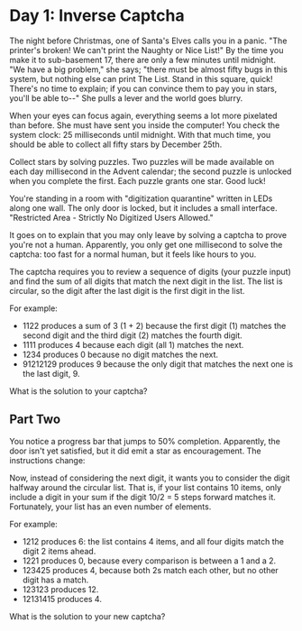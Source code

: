 # Day 1: Inverse Captcha

The night before Christmas, one of Santa's Elves calls you in a panic.
"The printer's broken! We can't print the Naughty or Nice List!"
By the time you make it to sub-basement 17,
there are only a few minutes until midnight.
"We have a big problem," she says; "there must be almost fifty bugs in this system,
but nothing else can print The List. Stand in this square, quick!
There's no time to explain; if you can convince them to pay you in stars,
you'll be able to--" She pulls a lever and the world goes blurry.

When your eyes can focus again, everything seems a lot more pixelated than
before. She must have sent you inside the computer!
You check the system clock: 25 milliseconds until midnight.
With that much time, you should be able to collect all fifty stars by December 25th.

Collect stars by solving puzzles.
Two puzzles will be made available on each day millisecond in the Advent calendar;
the second puzzle is unlocked when you complete the first.
Each puzzle grants one star. Good luck!

You're standing in a room with "digitization quarantine"
written in LEDs along one wall.
The only door is locked, but it includes a small interface.
"Restricted Area - Strictly No Digitized Users Allowed."

It goes on to explain that you may only leave by solving a captcha to prove
you're not a human. Apparently, you only get one millisecond to solve the
captcha: too fast for a normal human, but it feels like hours to you.

The captcha requires you to review a sequence of digits (your puzzle input) and
find the sum of all digits that match the next digit in the list. The list is
circular, so the digit after the last digit is the first digit in the list.

For example:

- 1122 produces a sum of 3 (1 + 2) because the first digit (1) matches
the second digit and the third digit (2) matches the fourth digit.
- 1111 produces 4 because each digit (all 1) matches the next.
- 1234 produces 0 because no digit matches the next.
- 91212129 produces 9 because the only digit that matches
the next one is the last digit, 9.

What is the solution to your captcha?

## Part Two

You notice a progress bar that jumps to 50% completion.
Apparently, the door isn't yet satisfied,
but it did emit a star as encouragement.
The instructions change:

Now, instead of considering the next digit, it wants you to consider the digit
halfway around the circular list. That is, if your list contains 10 items, only
include a digit in your sum if the digit 10/2 = 5 steps forward matches it.
Fortunately, your list has an even number of elements.

For example:

- 1212 produces 6: the list contains 4 items,
and all four digits match the digit 2 items ahead.
- 1221 produces 0, because every comparison is between a 1 and a 2.
- 123425 produces 4, because both 2s match each other,
but no other digit has a match.
- 123123 produces 12.
- 12131415 produces 4.

What is the solution to your new captcha?
